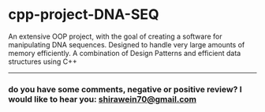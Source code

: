 # cpp-project-DNA-SEQ
An extensive OOP project, with the goal of creating a software for manipulating DNA sequences. Designed to handle very large amounts of memory efficiently. A combination of Design Patterns and efficient data structures using C++ 



-----------------------------------
### do you have some comments, negative or positive review? I would like to hear you: shirawein70@gmail.com


